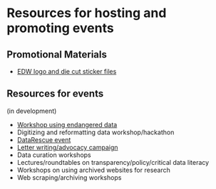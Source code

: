 # Resources for hosting and promoting events

## Promotional Materials

- [EDW logo and die cut sticker files](https://github.com/endangereddataweek/resources/tree/master/media)

## Resources for events
(in development)
- [Workshop using endangered data](https://github.com/endangereddataweek/resources/blob/master/endangereddataworkshop.md)
- Digitizing and reformatting data workshop/hackathon
- [DataRescue event](http://www.ppehlab.org/datarescue)
- [Letter writing/advocacy campaign](https://github.com/endangereddataweek/resources/blob/master/advocacy.md)
- Data curation workshops
- Lectures/roundtables on transparency/policy/critical data literacy
- Workshops on using archived websites for research
- Web scraping/archiving workshops

